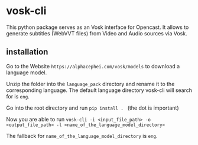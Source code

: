 # vosk-cli

This python package serves as an Vosk interface for Opencast. It allows to generate subtitles (WebVVT files) from Video and Audio sources via Vosk.

## installation

Go to the Website `https://alphacephei.com/vosk/models` to download a language model. 

Unzip the folder into the `language_pack` directory and rename it to the corresponding language. The default language directory vosk-cli will search for is `eng`.

Go into the root directory and run `pip install . ` (the dot is important)

Now you are able to run `vosk-cli -i <input_file_path> -o <output_file_path> -l <name_of_the_language_model_directory>`

The fallback for `name_of_the_language_model_directory` is `eng`.
